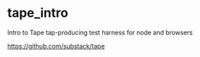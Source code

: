 # tape_intro
Intro to Tape 
tap-producing test harness for node and browsers

https://github.com/substack/tape
